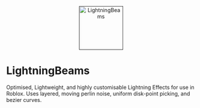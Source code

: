<div align="center">
    <a href="">
        <img src="https://user-images.githubusercontent.com/33347703/97248564-f9318600-17f9-11eb-83b7-238c6aa7a4e8.png" alt="LightningBeams" height="117" />
    </a>
</div>

# LightningBeams
Optimised, Lightweight, and highly customisable Lightning Effects for use in Roblox. Uses layered, moving perlin noise, uniform disk-point picking, and bezier curves.

